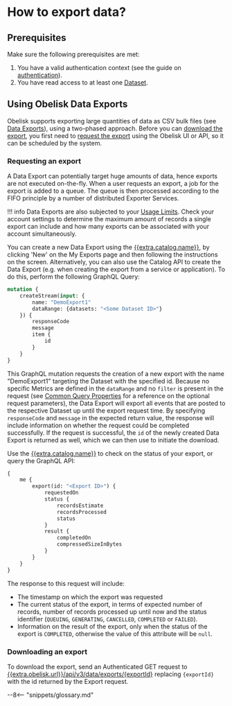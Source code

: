# How to export data?

## Prerequisites
Make sure the following prerequisites are met:

1. You have a valid authentication context (see the guide on [authentication](auth.md#how-to-authenticate)).
2. You have read access to at least one [Dataset](../concepts.md#datasets).

## Using Obelisk Data Exports
Obelisk supports exporting large quantities of data as CSV bulk files (see [Data Exports](../concepts.md#data-exports)), using a two-phased approach. Before you can [download the export](#downloading-an-export), you first need to [request the export](#requesting-an-export) using the Obelisk UI or API, so it can be scheduled by the system.

### Requesting an export
A Data Export can potentially target huge amounts of data, hence exports are not executed on-the-fly. When a user requests an export, a job for the export is added to a queue. The queue is then processed according to the FIFO principle by a number of distributed Exporter Services.

!!! info
    Data Exports are also subjected to your [Usage Limits](../concepts.md#usage-limits). Check your account settings to determine the maximum amount of records a single export can include and how many exports can be associated with your account simultaneously.

You can create a new Data Export using the [{{extra.catalog.name}}]({{extra.catalog.url}}/my/exports), by clicking 'New' on the My Exports page and then following the instructions on the screen. Alternatively, you can also use the Catalog API to create the Data Export (e.g. when creating the export from a service or application). To do this, perform the following GraphQL Query:

```graphql
mutation {
    createStream(input: {
        name: "DemoExport1"
        dataRange: {datasets: "<Some Dataset ID>"}
    }) {
        responseCode
        message
        item {
            id
        }
    }
}
```

This GraphQL mutation requests the creation of a new export with the name "DemoExport1" targeting the Dataset with the specified id. Because no specific Metrics are defined in the `dataRange` and no `filter` is present in the request (see [Common Query Properties](../tech_reference/queries.md#common-query-properties) for a reference on the optional request parameters), the Data Export will export all events that are posted to the respective Dataset up until the export request time. By specifying `responseCode` and `message` in the expected return value, the response will include information on whether the request could be completed successfully. If the request is successful, the `id` of the newly created Data Export is returned as well, which we can then use to initiate the download.

Use the [{{extra.catalog.name}}]({{extra.catalog.url}}/my/exports) to check on the status of your export, or query the GraphQL API:

```graphql
{
    me {
        export(id: "<Export ID>") {
            requestedOn
            status {
                recordsEstimate
                recordsProcessed
                status
            }
            result {
                completedOn
                compressedSizeInBytes
            }
        }
    }
}
```

The response to this request will include:

* The timestamp on which the export was requested
* The current status of the export, in terms of expected number of records, number of records processed up until now and the status identifier (`QUEUING`, `GENERATING`, `CANCELLED`, `COMPLETED` or `FAILED`).
* Information on the result of the export, only when the status of the export is `COMPLETED`, otherwise the value of this attribute will be `null`.

### Downloading an export

To download the export, send an Authenticated GET request to [{{extra.obelisk.url}}/api/v3/data/exports/{exportId}]({{extra.obelisk.url}}/api/v3/data/exports/{exportId}) replacing `{exportId}` with the id returned by the Export request.

--8<-- "snippets/glossary.md"